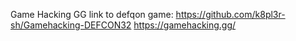 Game Hacking GG link to defqon game:
https://github.com/k8pl3r-sh/Gamehacking-DEFCON32
https://gamehacking.gg/

